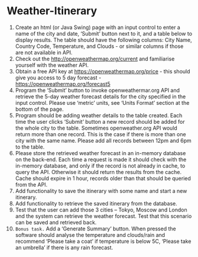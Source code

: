 # Weather-Itinerary

1. Create an html (or Java Swing) page with an input control to enter a name of the city and
date, ‘Submit’ button next to it, and a table below to display results. The table should have
the following columns: City Name, Country Code, Temperature, and Clouds - or similar
columns if those are not available in API.
2. Check out the http://openweathermap.org/current and familiarise yourself with the
weather API.
3. Obtain a free API key at https://openweathermap.org/price - this should give you access to 5
day forecast - https://openweathermap.org/forecast5
4. Program the ‘Submit’ button to invoke openweathermar.org API and retrieve the 5-day
weather forecast details for the city specified in the input control. Please use ‘metric’ units,
see ‘Units Format’ section at the bottom of the page.
5. Program should be adding weather details to the table created. Each time the user clicks
‘Submit’ button a new record should be added for the whole city to the table. Sometimes
openweather.org API would return more than one record. This is the case if there is more
than one city with the same name. Please add all records between 12pm and 6pm to the
table.
6. Please store the retrieved weather forecast in an in-memory database on the back-end. Each
time a request is made it should check with the in-memory database, and only if the record
is not already in cache, to query the API. Otherwise it should return the results from the
cache. Cache should expire in 1 hour, records older than that should be queried from the
API.
7. Add functionality to save the itinerary with some name and start a new itinerary.
8. Add functionality to retrieve the saved itinerary from the database.
9. Test that the user can add those 3 cities – Tokyo, Moscow and London and the system can
retrieve the weather forecast. Test that this scenario can be saved and retrieved back.
10. `Bonus task.` Add a ‘Generate Summary’ button. When pressed the software should analyse
the temperature and clouds/rain and recommend ‘Please take a coat’ if temperature is
below 5C, ‘Please take an umbrella’ if there is any rain forecast.